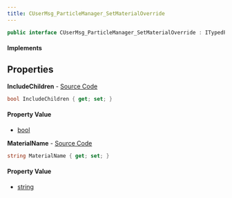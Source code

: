 ```yaml
---
title: CUserMsg_ParticleManager_SetMaterialOverride
---
```


```csharp
public interface CUserMsg_ParticleManager_SetMaterialOverride : ITypedProtobuf<CUserMsg_ParticleManager_SetMaterialOverride>, INativeHandle
```

#### Implements

## Properties

**IncludeChildren** - [Source Code](https://github.com/swiftly-solution/swiftlys2/blob/master/managed/src/SwiftlyS2.Generated/Protobufs/Interfaces/CUserMsg_ParticleManager_SetMaterialOverride.cs#L16)

```csharp
bool IncludeChildren { get; set; }
```

#### Property Value

- [bool](https://learn.microsoft.com/dotnet/api/system.boolean)

**MaterialName** - [Source Code](https://github.com/swiftly-solution/swiftlys2/blob/master/managed/src/SwiftlyS2.Generated/Protobufs/Interfaces/CUserMsg_ParticleManager_SetMaterialOverride.cs#L13)

```csharp
string MaterialName { get; set; }
```

#### Property Value

- [string](https://learn.microsoft.com/dotnet/api/system.string)

